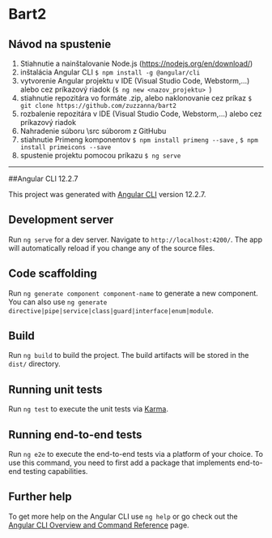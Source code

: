 # Bart2


## Návod na spustenie

1. Stiahnutie a nainštalovanie Node.js (https://nodejs.org/en/download/)
2. inštalácia Angular CLI ```$ npm install -g @angular/cli```  
3. vytvorenie Angular projektu v IDE (Visual Studio Code, Webstorm,...) alebo cez príkazový riadok (```$ ng new <nazov_projektu> ```)
4. stiahnutie repozitára vo formáte .zip, alebo naklonovanie cez príkaz ```$ git clone https://github.com/zuzzanna/bart2```
5. rozbalenie repozitára v IDE (Visual Studio Code, Webstorm,...) alebo cez príkazový riadok
6. Nahradenie súboru \src súborom z GitHubu
7. stiahnutie Primeng komponentov ```$ npm install primeng --save``` , ```$ npm install primeicons --save```
8. spustenie projektu pomocou príkazu ```$ ng serve```

--------------------------------------------------------------------------------------------------------------------------------------------------------------------------

##Angular CLI 12.2.7

This project was generated with [Angular CLI](https://github.com/angular/angular-cli) version 12.2.7.

## Development server

Run `ng serve` for a dev server. Navigate to `http://localhost:4200/`. The app will automatically reload if you change any of the source files.

## Code scaffolding

Run `ng generate component component-name` to generate a new component. You can also use `ng generate directive|pipe|service|class|guard|interface|enum|module`.

## Build

Run `ng build` to build the project. The build artifacts will be stored in the `dist/` directory.

## Running unit tests

Run `ng test` to execute the unit tests via [Karma](https://karma-runner.github.io).

## Running end-to-end tests

Run `ng e2e` to execute the end-to-end tests via a platform of your choice. To use this command, you need to first add a package that implements end-to-end testing capabilities.

## Further help

To get more help on the Angular CLI use `ng help` or go check out the [Angular CLI Overview and Command Reference](https://angular.io/cli) page.
